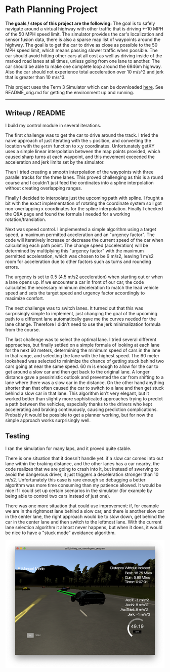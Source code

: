 # **Path Planning Project**


**The goals / steps of this project are the following:**
The goal is to safely navigate around a virtual highway with other traffic that is driving +-10 MPH of the 50 MPH speed limit. The simulator provides the car's localization and sensor fusion data, there is also a sparse map list of waypoints around the highway. The goal is to get the car to drive as close as possible to the 50 MPH speed limit, which means passing slower traffic when possible. The car should avoid hitting other cars at all cost as well as driving inside of the marked road lanes at all times, unless going from one lane to another. The car should be able to make one complete loop around the 6946m highway. Also the car should not experience total acceleration over 10 m/s^2 and jerk that is greater than 10 m/s^3.

This project uses the Term 3 Simulator which can be downloaded [here](https://github.com/udacity/self-driving-car-sim/releases/tag/T3_v1.2). See README_orig.md for getting the environment up and running.

[//]: # (Image References)

[image1]: ./writeup_images/simulator.png "Simulator screenshot "

---

## Writeup / README

I build my control module in several iterations.

The first challenge was to get the car to drive around the track. I tried the naive approach of just iterating with the `s` position, and converting the location with the `getXY` function to x,y coordinates. Unfortunately getXY uses a simple linear interpolation between the map points provided, which caused sharp turns at each waypoint, and this movement exceeded the acceleration and jerk limits set by the simulator.

Then I tried creating a smooth interpolation of the waypoints with three parallel tracks for the three lanes. This proved challenging as this is a round course and I couldn't just feed the cordinates into a spline interpolation without creating overlapping ranges.

Finally I decided to interpolate just the upcoming path with spline. I fought a bit with the exact implementation of rotating the coordinate system so I got non-overlapping x coordinates for the spline interpolation. Finally I checked the Q&A page and found the formula I needed for a working rotation/translation.

Next was speed control. I implemented a simple algorithm using a target speed, a maximum permitted acceleration and an "urgency factor". The code will iteratively increase or decrease the current speed of the car when calculating each path point. The change speed (acceleration) will be determined by multiplying this "urgency factor" with the maximum permitted acceleration, which was chosen to be 9 m/s2, leaving 1 m/s2 room for acceleration due to other factors such as turns and rounding errors. 

The urgency is set to 0.5 (4.5 m/s2 acceleration) when starting out or when a lane opens up. If we encounter a car in front of our car, the code calculates the necessary minimum deceleration to match the lead vehicle speed and sets the target speed and urgency factor accordingly to maximize comfort. 

The next challenge was to switch lanes. It turned out that this was surprisingly simple to implement, just changing the goal of the upcoming path to a different lane automatically gave me the curves needed for the lane change. Therefore I didn't need to use the jerk minimalization formula from the course.

The last challenge was to select the optimal lane. I tried several different approaches, but finally settled on a simple formula of looking at each lane for the next 60 meters, determining the minimum speed of cars in the lane in that range, and selecting the lane with the highest speed. The 60 meter lookahead was selected to minimize the chance of getting stuck behind two cars going at near the same speed. 60 m is enough to allow for the car to get around a slow car and then get back to the original lane. A longer distance gave a pessimistic outlook and prevented the car from shifting to a lane where there was a slow car in the distance. On the other hand anything shorter than that often caused the car to switch to a lane and then get stuck behind a slow car in that lane. This algorithm isn't very elegant, but it worked better than slightly more sophisticated approaches trying to predict a path between the vehicles, especially thanks to the drivers who kept accelerating and braking continuously, causing prediction complications. Probably it would be possible to get a planner working, but for now the simple approach works surprisingly well.


## Testing

I ran the simulation for many laps, and it proved quite stable. 

There is one situation that it doesn't handle yet: if a slow car comes into out lane within the braking distance, and the other lanes has a car nearby, the code realizes that we are going to crash into it, but instead of swerving to avoid the dangerous driver, it just triggers a deceleration stronger than 10 m/s2. Unfortunately this case is rare enough so debugging a better algorithm was more time consuming than my patience allowed. It would be nice if I could set up certain scenarios in the simulator (for example by being able to control two cars instead of just one).

There was one more situation that could use improvement: if, for example we are in the rightmost lane behind a slow car, and there is another slow car in the center lane, the right approach would be to slow down, get behind the car in the center lane and then switch to the leftmost lane. With the current lane selection algorithm it almost never happens, but when it does, it would be nice to have a "stuck mode" avoidance algorithm.

![image1]
